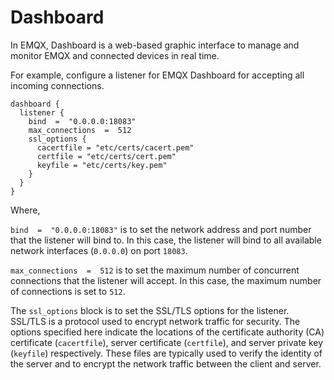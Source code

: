 # Dashboard

In EMQX, Dashboard is a web-based graphic interface to manage and monitor EMQX and connected devices in real time. 

For example,  configure a listener for EMQX Dashboard for accepting all incoming connections.

```
dashboard {
  listener {
    bind  =  "0.0.0.0:18083"
    max_connections  =  512
    ssl_options {
      cacertfile = "etc/certs/cacert.pem"
      certfile = "etc/certs/cert.pem"
      keyfile = "etc/certs/key.pem"
    }
  }
}
```

Where,

`bind  =  "0.0.0.0:18083"`  is to set the network address and port number that the listener will bind to. In this case, the listener will bind to all available network interfaces (`0.0.0.0`) on port `18083`.

`max_connections  =  512` is to set the maximum number of concurrent connections that the listener will accept. In this case, the maximum number of connections is set to `512`.

The `ssl_options` block is to set the SSL/TLS options for the listener. SSL/TLS is a protocol used to encrypt network traffic for security. The options specified here indicate the locations of the certificate authority (CA) certificate (`cacertfile`), server certificate (`certfile`), and server private key (`keyfile`) respectively. These files are typically used to verify the identity of the server and to encrypt the network traffic between the client and server.
